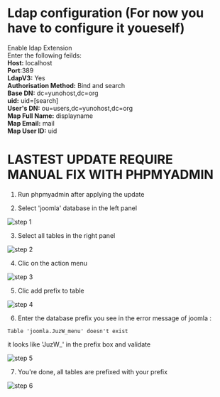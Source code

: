 # Ldap configuration (For now you have to configure it youeself)
Enable ldap Extension<br>
Enter the following feilds:<br>
**Host:** localhost<br>
**Port**:389<br>
**LdapV3:** Yes<br>
**Authorisation Method:** Bind and search<br>
**Base DN:** dc=yunohost,dc=org<br>
**uid:** uid=[search]<br>
**User's DN:** ou=users,dc=yunohost,dc=org<br>
**Map Full Name:** displayname<br>
**Map Email:** mail<br>
**Map User ID:** uid<br>

# LASTEST UPDATE REQUIRE MANUAL FIX WITH PHPMYADMIN

1. Run phpmyadmin after applying the update

2. Select 'joomla' database in the left panel

![step 1](dbprefix/fix1.jpg)

3. Select all tables in the right panel

![step 2](dbprefix/fix2.jpg)

4. Clic on the action menu

![step 3](dbprefix/fix2.5.jpg)

5. Clic add prefix to table

![step 4](dbprefix/fix3.jpg)

6. Enter the database prefix you see in the error message of joomla :
```
Table 'joomla.JuzW_menu' doesn't exist
```
it looks like 'JuzW_' in the prefix box and validate

![step 5](dbprefix/fix4.jpg)

7. You're done, all tables are prefixed with your prefix

![step 6](dbprefix/fix5.jpg)

